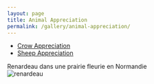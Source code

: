 ```yaml
---
layout: page
title: Animal Appreciation
permalink: /gallery/animal-appreciation/
---
```


- [Crow Appreciation](/gallery/animal-appreciation/crow)
- [Sheep Appreciation](/gallery/animal-appreciation/sheep)

Renardeau dans une prairie fleurie en Normandie  
![renardeau](images/renardeau.jpg)
